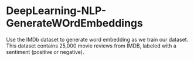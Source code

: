 # DeepLearning-NLP-GenerateWOrdEmbeddings
Use the IMDb dataset to generate word embedding as we train our dataset. This dataset contains 25,000 movie reviews from IMDB, labeled with a sentiment (positive or negative).
